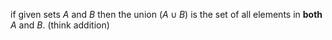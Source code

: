 if given sets $A$ and $B$ then the union ($A\cup B$) is the set of all elements in **both** $A$ and $B$. (think addition)